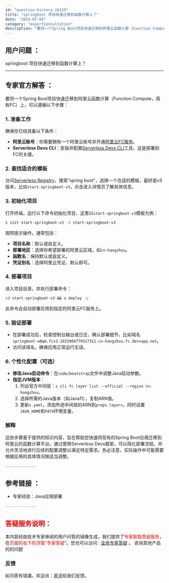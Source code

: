 ```yaml
---
id: "question-history-16150"
title: "springboot 项目快速迁移到函数计算上？"
date: "2024-07-09"
category: "expertConsultation"
description: "要将一个Spring Boot项目快速迁移到阿里云函数计算（Function Compute，简称FC）上，可以遵循以下步骤：### 1. 准备工作确保你已经具备以下条件：- **阿里云账号**：你需要拥有一个阿里云账号并开通[阿里云FC服务](https://www.aliyun.com/prod"
---
```


## 用户问题 ： 
 springboot 项目快速迁移到函数计算上？  

---------------
## 专家官方解答 ：

要将一个Spring Boot项目快速迁移到阿里云函数计算（Function Compute，简称FC）上，可以遵循以下步骤：

### 1. 准备工作
确保你已经具备以下条件：
- **阿里云账号**：你需要拥有一个阿里云账号并开通[阿里云FC服务](https://www.aliyun.com/product/fc)。
- **Serverless Devs CLI**：安装并配置[Serverless Devs CLI](https://www.serverless-devs.com/serverless-devs/install)工具，这是部署到FC的关键。

### 2. 查找适合的模板
访问[Serverless Registry](http://www.devsapp.cn/application.html)，搜索“spring boot”，选择一个合适的模板，最好是v3版本，比如`start-springboot-v3`，点击进入详情页了解具体信息。

### 3. 初始化项目
打开终端，运行以下命令初始化项目，这里以`start-springboot-v3`模板为例：
```bash
s init start-springboot-v3 -d start-springboot-v3
```
按照提示操作，通常包括：
- **项目名称**：默认或自定义。
- **部署地区**：选择你希望部署的阿里云区域，如`cn-hangzhou`。
- **函数名**：保持默认或自定义。
- **凭证别名**：选择阿里云凭证，默认即可。

### 4. 部署项目
进入项目目录，并执行部署命令：
```bash
cd start-springboot-v3 && s deploy -y
```
此命令会自动部署应用到指定的阿里云FC服务上。

### 5. 验证部署
- 在部署成功后，检查控制台输出或日志，确认部署细节，比如域名`springboot-w8qm.fcv3.1923904779317311.cn-hangzhou.fc.devsapp.net`。
- 访问该域名，确保应用正常运行无误。

### 6. 个性化配置（可选）
- **修改Java启动命令**：在`code/bootstrap`文件中调整Java启动参数。
- **指定JVM版本**：
  1. 列出官方中间层：`s cli fc layer list --official --region cn-hangzhou`。
  2. 选择所需的Java版本（如Java11），复制ARN值。
  3. 更新`s.yaml`，添加所选中间层的ARN到`props.layers`，同时设置`JAVA_HOME`和`PATH`环境变量。

### 解释
这些步骤基于提供的知识内容，旨在帮助您快速将现有的Spring Boot应用迁移到阿里云的函数计算平台。通过使用Serverless Devs框架，可以简化部署流程，并允许灵活地进行后续的配置调整以满足特定需求。务必注意，实际操作中可能需要根据应用的具体情况做适当调整。


<font color="#949494">---------------</font> 


## 参考链接 ：

* 专家经验：Java应用部署 


 <font color="#949494">---------------</font> 
 


## <font color="#FF0000">答疑服务说明：</font> 

本内容经由技术专家审阅的用户问答的镜像生成，我们提供了<font color="#FF0000">专家智能答疑服务</font>，在<font color="#FF0000">页面的右下的浮窗”专家答疑“</font>。您也可以访问 : [全局专家答疑](https://answer.opensource.alibaba.com/docs/intro) 。 咨询其他产品的的问题

### 反馈
如问答有错漏，欢迎点：[差评](https://ai.nacos.io/user/feedbackByEnhancerGradePOJOID?enhancerGradePOJOId=16154)给我们反馈。

